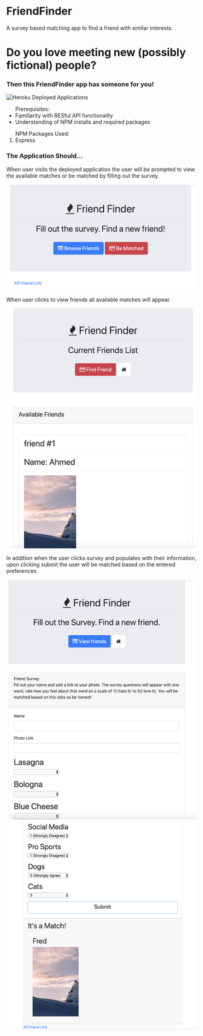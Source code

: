 # FriendFinder
A survey based matching app to find a friend with similar interests.

<h1>Do you love meeting new (possibly fictional) people?</h1>

<h3>Then this FriendFinder app has someone for you!</h3>

![Heroku Deployed Applications](https://surveybasedmatchingforfriends.herokuapp.com/)


<ul>
<lead> Prerequisites:</lead>
<li> Familiarity with RESful API functionality</li>
<li> Understanding of NPM installs and required packages</li>
</ul>

<ol>
<lead> NPM Packages Used:</lead>
<li> Express</li>
</ol>

<h3> The Application Should...</h3>

<p> When user visits the deployed application the user will be prompted to view the available matches or be matched by filling out the survey.
</p>

![first screenshot](https://github.com/Raej1428/FriendFinder/blob/master/ffhome.png)

<p> When user clicks to view friends all available matches will appear. </p>

![first screenshot](https://github.com/Raej1428/FriendFinder/blob/master/ffFriendslist.png)

<p> In addition when the user clicks survey and populates with their information, upon clicking submit the user will be matched based on the entered preferences.</p>

![first screenshot](https://github.com/Raej1428/FriendFinder/blob/master/ffSurvey.png)
![first screenshot](https://github.com/Raej1428/FriendFinder/blob/master/ffFilledOutSurvey.png)






